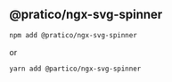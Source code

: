 
## @pratico/ngx-svg-spinner


```bash
npm add @pratico/ngx-svg-spinner
```

or


```bash
yarn add @partico/ngx-svg-spinner
```
